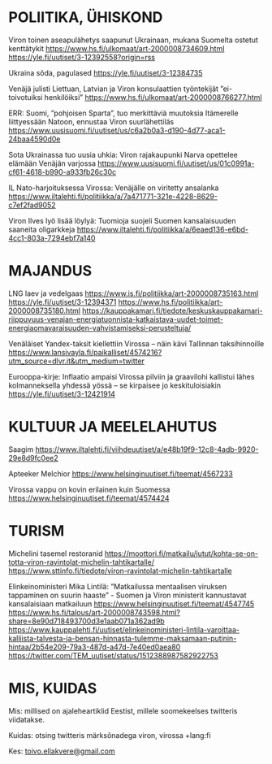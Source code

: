 



# POLIITIKA, ÜHISKOND

Viron toinen aseapulähetys saapunut Ukrainaan, mukana Suomelta ostetut kenttätykit 
https://www.hs.fi/ulkomaat/art-2000008734609.html
https://yle.fi/uutiset/3-12392558?origin=rss

Ukraina sõda, pagulased
https://yle.fi/uutiset/3-12384735

Venäjä julisti Liettuan, Latvian ja Viron konsulaattien työntekijät ”ei-toivotuiksi henkilöiksi”
https://www.hs.fi/ulkomaat/art-2000008766277.html

ERR: Suomi, ”pohjoisen Sparta”, tuo merkittäviä muutoksia Itämerelle liittyessään Natoon, ennustaa Viron suurlähettiläs
https://www.uusisuomi.fi/uutiset/us/c6a2b0a3-d190-4d77-aca1-24baa4590d0e

Sota Ukrainassa tuo uusia uhkia: Viron rajakaupunki Narva opettelee elämään Venäjän varjossa
https://www.uusisuomi.fi/uutiset/us/01c0991a-cf61-4618-b990-a933fb26c30c

IL Nato-harjoituksessa Virossa: Venäjälle on viritetty ansalanka
https://www.iltalehti.fi/politiikka/a/7a471771-321e-4228-8629-c7ef2fad9052

Viron Ilves lyö lisää löylyä: Tuomioja suojeli Suomen kansalaisuuden saaneita oligarkkeja
https://www.iltalehti.fi/politiikka/a/6eaed136-e6bd-4cc1-803a-7294ebf7a140

# MAJANDUS

LNG laev ja vedelgaas 
https://www.is.fi/politiikka/art-2000008735163.html
https://yle.fi/uutiset/3-12394371
https://www.hs.fi/politiikka/art-2000008735180.html
https://kauppakamari.fi/tiedote/keskuskauppakamari-riippuvuus-venajan-energiatuonnista-katkaistava-uudet-toimet-energiaomavaraisuuden-vahvistamiseksi-perusteltuja/


Venäläiset Yandex-taksit kiellettiin Virossa – näin kävi Tallinnan taksihinnoille https://www.lansivayla.fi/paikalliset/4574216?utm_source=dlvr.it&utm_medium=twitter

Eurooppa-kirje: Inflaatio ampaisi Virossa pilviin ja graavilohi kallistui lähes kolmanneksella yhdessä yössä – se kirpaisee jo keskituloisiakin
https://yle.fi/uutiset/3-12421914 

# KULTUUR JA MEELELAHUTUS

Saagim
https://www.iltalehti.fi/viihdeuutiset/a/e48b19f9-12c8-4adb-9920-29e8d9fc0ee2 

Apteeker Melchior
https://www.helsinginuutiset.fi/teemat/4567233

Virossa vappu on kovin erilainen kuin Suomessa
https://www.helsinginuutiset.fi/teemat/4574424

# TURISM

Michelini tasemel restoranid 
https://moottori.fi/matkailu/jutut/kohta-se-on-totta-viron-ravintolat-michelin-tahtikartalle/
https://www.sttinfo.fi/tiedote/viron-ravintolat-michelin-tahtikartalle

Elinkeinoministeri Mika Lintilä: ”Matkailussa mentaalisen viruksen tappaminen on suurin haaste” - Suomen ja Viron ministerit kannustavat kansalaisiaan matkailuun 
https://www.helsinginuutiset.fi/teemat/4547745 
https://www.hs.fi/talous/art-2000008743598.html?share=8e90d718493700d3e1aab071a362ad9b
https://www.kauppalehti.fi/uutiset/elinkeinoministeri-lintila-varoittaa-kalliista-talvesta-ja-bensan-hinnasta-tulemme-maksamaan-putinin-hintaa/2b54e209-79a3-487d-a47d-7e40ed0aea80
https://twitter.com/TEM_uutiset/status/1512388987582922753

# MIS, KUIDAS

Mis: millised on ajaleheartiklid Eestist, millele soomekeelses twitteris viidatakse. 

Kuidas: otsing  twitteris märksõnadega viron, virossa +lang:fi

Kes: toivo.ellakvere@gmail.com





